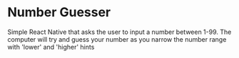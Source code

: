 # Number Guesser

Simple React Native that asks the user to input a number between 1-99. The computer will try and guess your number as you narrow the number range with 'lower' and 'higher' hints
